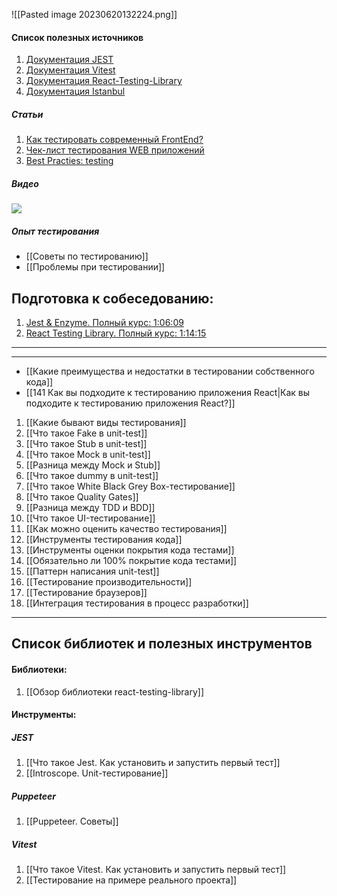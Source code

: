 ![[Pasted image 20230620132224.png]]

#### Список полезных источников

1. [Документация JEST](https://jestjs.io/docs/getting-started)
2. [Документация Vitest](https://vitest.dev/guide/)
3. [Документация React-Testing-Library](https://testing-library.com/docs/react-testing-library/intro/)
4. [Документация Istanbul](https://istanbul.js.org/)

##### Статьи 

1. [Как тестировать современный FrontEnd?](https://habr.com/ru/companies/samokat_tech/articles/704342/)
2. [Чек-лист тестирования WEB приложений](https://habr.com/ru/articles/542422/)
3. [Best Practies: testing](https://github.com/goldbergyoni/javascript-testing-best-practices/blob/master/readme-ru.md)

##### Видео

![](https://www.youtube.com/watch?v=e9DRhxRwsfU)

##### Опыт тестирования

* [[Советы по тестированию]]
* [[Проблемы при тестировании]]

## Подготовка к собеседованию:

1. [Jest & Enzyme. Полный курс: 1:06:09](https://www.youtube.com/watch?v=9g4tsfIJz50&list=PLNkWIWHIRwMFKmmIPVaCPpusgloMMgxN2&index=12)
2. [React Testing Library. Полный курс: 1:14:15](https://www.youtube.com/watch?v=n79PMyqcCJ8&list=PLNkWIWHIRwMFKmmIPVaCPpusgloMMgxN2&index=13)

___
___
 
* [[Какие преимущества и недостатки в тестировании собственного кода]]
* [[141 Как вы подходите к тестированию приложения React|Как вы подходите к тестированию приложения React?]]

1. [[Какие бывают виды тестирования]]
2. [[Что такое Fake в unit-test]]
3. [[Что такое Stub в unit-test]]
4. [[Что такое Mock в unit-test]]
5. [[Разница между Mock и Stub]]
6. [[Что такое dummy в unit-test]]
7. [[Что такое White Black Grey Box-тестирование]]
8. [[Что такое Quality Gates]]
9. [[Разница между TDD и BDD]]
10. [[Что такое UI-тестирование]]
11. [[Как можно оценить качество тестирования]]
12. [[Инструменты тестирования кода]]
13. [[Инструменты оценки покрытия кода тестами]]
14. [[Обязательно ли 100% покрытие кода тестами]]
15. [[Паттерн написания unit-test]]
16. [[Тестирование производительности]]
17. [[Тестирование браузеров]]
18. [[Интеграция тестирования в процесс разработки]]

___
## Список библиотек и полезных инструментов

#### Библиотеки:

1. [[Обзор библиотеки react-testing-library]]

#### Инструменты:

##### JEST
1. [[Что такое Jest. Как установить и запустить первый тест]]
2. [[Introscope. Unit-тестирование]]

##### Puppeteer
1. [[Puppeteer. Советы]]

##### Vitest
1. [[Что такое Vitest. Как установить и запустить первый тест]]
2. [[Тестирование на примере реального проекта]]
